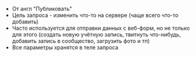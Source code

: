 * От англ "Публиковать"
* Цель запроса - изменить что-то на сервере (чаще всего что-то добавить)
* Часто используется для отправки данных с веб-форм, но не только для этого (создать новую учётную запись, твитнуть что-нибудь, добавить запись в сообщество, загрузить фото и тп)
* Все параметры хранятся в теле запроса

